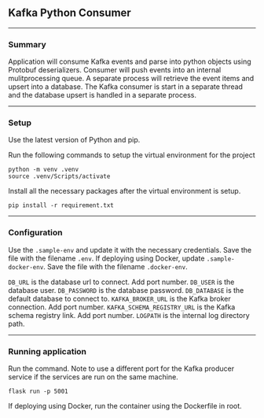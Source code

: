 ## Kafka Python Consumer
---
### Summary

Application will consume Kafka events and parse into python objects using Protobuf deserializers. Consumer will push events into an internal mulitprocessing queue. A separate process will retrieve the event items and upsert into a database. The Kafka consumer is start in a separate thread and the database upsert is handled in a separate process.

---

### Setup

Use the latest version of Python and pip.

Run the following commands to setup the virtual environment for the project

```
python -m venv .venv
source .venv/Scripts/activate
```
Install all the necessary packages after the virtual environment is setup.

```
pip install -r requirement.txt
```

---

### Configuration

Use the `.sample-env` and update it with the necessary credentials. Save the file with the filename `.env`. If deploying using Docker, update `.sample-docker-env`. Save the file with the filename `.docker-env`.

`DB_URL` is the database url to connect. Add port number.
`DB_USER` is the database user.
`DB_PASSWORD` is the database password.
`DB_DATABASE` is the default database to connect to.
`KAFKA_BROKER_URL` is the Kafka broker connection. Add port number.
`KAFKA_SCHEMA_REGISTRY_URL` is the Kafka schema registry link. Add port number.
`LOGPATH` is the internal log directory path.

---

### Running application

Run the command. Note to use a different port for the Kafka producer service if the services are run on the same machine.
```
flask run -p 5001
```

If deploying using Docker, run the container using the Dockerfile in root.